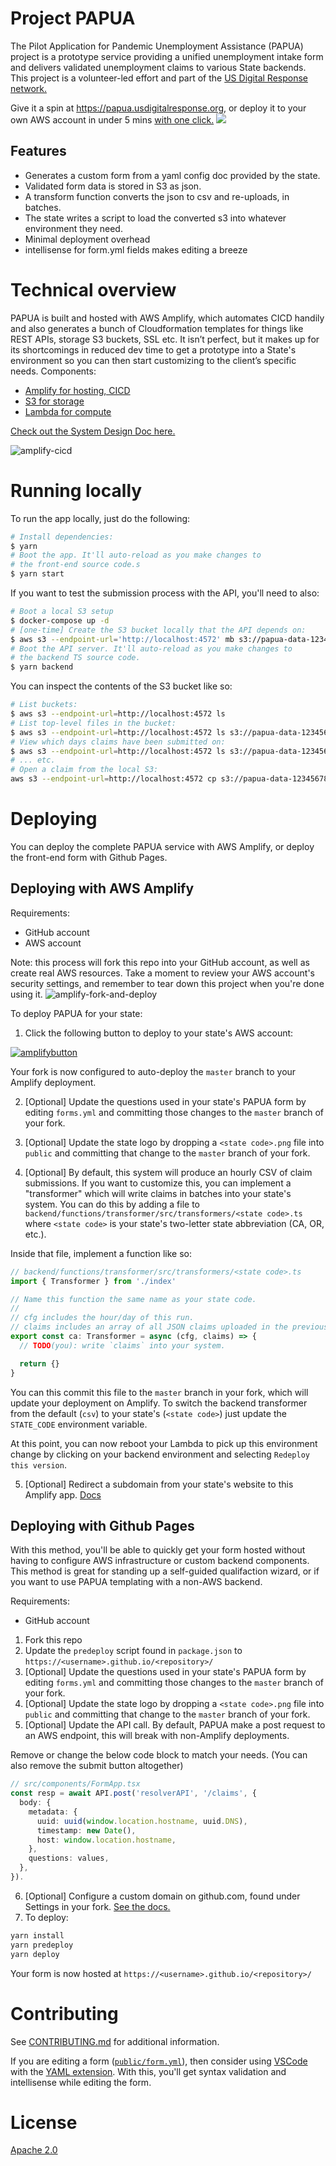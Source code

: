 # Project PAPUA

The Pilot Application for Pandemic Unemployment Assistance (PAPUA) project is a prototype service providing a unified unemployment intake form and delivers validated unemployment claims to various State backends. This project is a volunteer-led effort and part of the [US Digital Response network.][1]

Give it a spin at https://papua.usdigitalresponse.org, or deploy it to your own AWS account in under 5 mins [with one click.](#deploying)
![](./media/validation.gif)

## Features

- Generates a custom form from a yaml config doc provided by the state.
- Validated form data is stored in S3 as json.
- A transform function converts the json to csv and re-uploads, in batches.
- The state writes a script to load the converted s3 into whatever environment they need.
- Minimal deployment overhead
- intellisense for form.yml fields makes editing a breeze

# Technical overview

PAPUA is built and hosted with AWS Amplify, which automates CICD handily and also generates a bunch of Cloudformation templates for things like REST APIs, storage S3 buckets, SSL etc. It isn’t perfect, but it makes up for its shortcomings in reduced dev time to get a prototype into a State's environment so you can then start customizing to the client’s specific needs.
Components:

- [Amplify for hosting, CICD][2]
- [S3 for storage][3]
- [Lambda for compute][4]

[Check out the System Design Doc here.][5]

![amplify-cicd](./media/amplify-cicd.png)

# Running locally

To run the app locally, just do the following:

```bash
# Install dependencies:
$ yarn
# Boot the app. It'll auto-reload as you make changes to
# the front-end source code.s
$ yarn start
```

If you want to test the submission process with the API, you'll need to also:

```bash
# Boot a local S3 setup
$ docker-compose up -d
# [one-time] Create the S3 bucket locally that the API depends on:
$ aws s3 --endpoint-url='http://localhost:4572' mb s3://papua-data-123456789
# Boot the API server. It'll auto-reload as you make changes to
# the backend TS source code.
$ yarn backend
```

You can inspect the contents of the S3 bucket like so:

```bash
# List buckets:
$ aws s3 --endpoint-url=http://localhost:4572 ls
# List top-level files in the bucket:
$ aws s3 --endpoint-url=http://localhost:4572 ls s3://papua-data-123456789/
# View which days claims have been submitted on:
$ aws s3 --endpoint-url=http://localhost:4572 ls s3://papua-data-123456789/claims/
# ... etc.
# Open a claim from the local S3:
aws s3 --endpoint-url=http://localhost:4572 cp s3://papua-data-123456789/claims/day=2020-04-18/hour=16/3.json - | jq .
```

# Deploying

You can deploy the complete PAPUA service with AWS Amplify, or deploy the front-end form with Github Pages.

## Deploying with AWS Amplify

Requirements:

- GitHub account
- AWS account

Note: this process will fork this repo into your GitHub account, as well as create real AWS resources. Take a moment to review your AWS account's security settings, and remember to tear down this project when you're done using it.
![amplify-fork-and-deploy](./media/amplify-deployment-flow.png)

To deploy PAPUA for your state:

1. Click the following button to deploy to your state's AWS account:

[![amplifybutton](https://oneclick.amplifyapp.com/button.svg)](https://console.aws.amazon.com/amplify/home#/deploy?repo=https://github.com/usdigitalresponse/project-papua)

Your fork is now configured to auto-deploy the `master` branch to your Amplify deployment.

2. [Optional] Update the questions used in your state's PAPUA form by editing `forms.yml` and committing those changes to the `master` branch of your fork.

3. [Optional] Update the state logo by dropping a `<state code>.png` file into `public` and committing that change to the `master` branch of your fork.

4. [Optional] By default, this system will produce an hourly CSV of claim submissions. If you want to customize this, you can implement a "transformer" which will write claims in batches into your state's system. You can do this by adding a file to `backend/functions/transformer/src/transformers/<state code>.ts` where `<state code>` is your state's two-letter state abbreviation (CA, OR, etc.).

Inside that file, implement a function like so:

```ts
// backend/functions/transformer/src/transformers/<state code>.ts
import { Transformer } from './index'

// Name this function the same name as your state code.
//
// cfg includes the hour/day of this run.
// claims includes an array of all JSON claims uploaded in the previous hour.
export const ca: Transformer = async (cfg, claims) => {
  // TODO(you): write `claims` into your system.

  return {}
}
```

You can this commit this file to the `master` branch in your fork, which will update your deployment on Amplify. To switch the backend transformer from the default (`csv`) to your state's (`<state code>`) just update the `STATE_CODE` environment variable.

At this point, you can now reboot your Lambda to pick up this environment change by clicking on your backend environment and selecting `Redeploy this version`.

5. [Optional] Redirect a subdomain from your state's website to this Amplify app. [Docs][6]

## Deploying with Github Pages

With this method, you'll be able to quickly get your form hosted without having to configure AWS infrastructure or custom backend components. This method is great for standing up a self-guided qualifaction wizard, or if you want to use PAPUA templating with a non-AWS backend.

Requirements:

- GitHub account

1. Fork this repo
2. Update the `predeploy` script found in `package.json` to `https://<username>.github.io/<repository>/`
3. [Optional] Update the questions used in your state's PAPUA form by editing `forms.yml` and committing those changes to the `master` branch of your fork.
4. [Optional] Update the state logo by dropping a `<state code>.png` file into `public` and committing that change to the `master` branch of your fork.
5. [Optional] Update the API call. By default, PAPUA make a post request to an AWS endpoint, this will break with non-Amplify deployments.

Remove or change the below code block to match your needs. (You can also remove the submit button altogether)

```ts
// src/components/FormApp.tsx
const resp = await API.post('resolverAPI', '/claims', {
  body: {
    metadata: {
      uuid: uuid(window.location.hostname, uuid.DNS),
      timestamp: new Date(),
      host: window.location.hostname,
    },
    questions: values,
  },
}).
```

6. [Optional] Configure a custom domain on github.com, found under Settings in your fork. [See the docs.][7]
7. To deploy:

```bash
yarn install
yarn predeploy
yarn deploy
```

Your form is now hosted at `https://<username>.github.io/<repository>/`

# Contributing

See [CONTRIBUTING.md](CONTRIBUTING.md) for additional information.

If you are editing a form ([`public/form.yml`](public/form.yml)), then consider using [VSCode][8] with the [YAML extension][9]. With this, you'll get syntax validation and intellisense while editing the form.

# License

[Apache 2.0](LICENSE)

[1]: https://www.usdigitalresponse.org/
[2]: https://aws.amazon.com/amplify/
[3]: https://docs.aws.amazon.com/AmazonS3/latest/dev/Welcome.html
[4]: https://aws.amazon.com/lambda/
[5]: https://docs.google.com/document/d/1Jntt7jOtc_5Qj4SP7GdC4u3Uyg9z_kU6jsm3CpCaeWU/edit?usp=sharing
[6]: https://docs.aws.amazon.com/amplify/latest/userguide/custom-domains.html
[7]: https://help.github.com/en/github/working-with-github-pages/managing-a-custom-domain-for-your-github-pages-site
[8]: https://code.visualstudio.com/
[9]: https://marketplace.visualstudio.com/items?itemName=redhat.vscode-yaml
